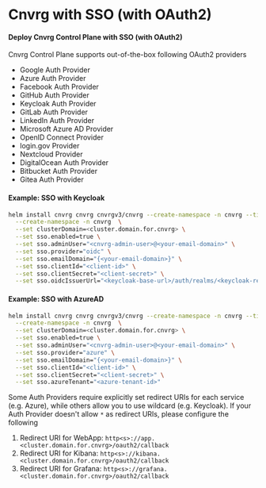 # Cnvrg with SSO (with OAuth2)

#### Deploy Cnvrg Control Plane with SSO (with OAuth2)
Cnvrg Control Plane supports out-of-the-box following OAuth2 providers
* Google Auth Provider
* Azure Auth Provider
* Facebook Auth Provider
* GitHub Auth Provider
* Keycloak Auth Provider
* GitLab Auth Provider
* LinkedIn Auth Provider
* Microsoft Azure AD Provider
* OpenID Connect Provider
* login.gov Provider
* Nextcloud Provider
* DigitalOcean Auth Provider
* Bitbucket Auth Provider
* Gitea Auth Provider

#### Example: SSO with Keycloak

```bash
helm install cnvrg cnvrg cnvrgv3/cnvrg --create-namespace -n cnvrg --timeout 1500s \
  --create-namespace -n cnvrg  \
  --set clusterDomain=<cluster.domain.for.cnvrg> \
  --set sso.enabled=true \
  --set sso.adminUser="<cnvrg-admin-user>@<your-email-domain>" \
  --set sso.provider="oidc" \
  --set sso.emailDomain="{<your-email-domain>}" \
  --set sso.clientId="<client-id>" \
  --set sso.clientSecret="<client-secret>" \
  --set sso.oidcIssuerUrl="<keycloak-base-url>/auth/realms/<keycloak-realm>"
```

#### Example: SSO with AzureAD

```bash
helm install cnvrg cnvrg cnvrgv3/cnvrg --create-namespace -n cnvrg --timeout 1500s \
  --create-namespace -n cnvrg  \
  --set clusterDomain=<cluster.domain.for.cnvrg> \
  --set sso.enabled=true \
  --set sso.adminUser="<cnvrg-admin-user>@<your-email-domain>" \
  --set sso.provider="azure" \
  --set sso.emailDomain="{<your-email-domain>}" \
  --set sso.clientId="<client-id>" \
  --set sso.clientSecret="<client-secret>" \
  --set sso.azureTenant="<azure-tenant-id>"
```

Some Auth Providers require explicitly set redirect URIs for each service (e.g. Azure), 
while others allow you to use wildcard (e.g. Keycloak).
If your Auth Provider doesn't allow `*` as redirect URIs, please configure the following 
1. Redirect URI for WebApp: `http<s>://app.<cluster.domain.for.cnvrg>/oauth2/callback`
2. Redirect URI for Kibana: `http<s>://kibana.<cluster.domain.for.cnvrg>/oauth2/callback`
3. Redirect URI for Grafana: `http<s>://grafana.<cluster.domain.for.cnvrg>/oauth2/callback`
